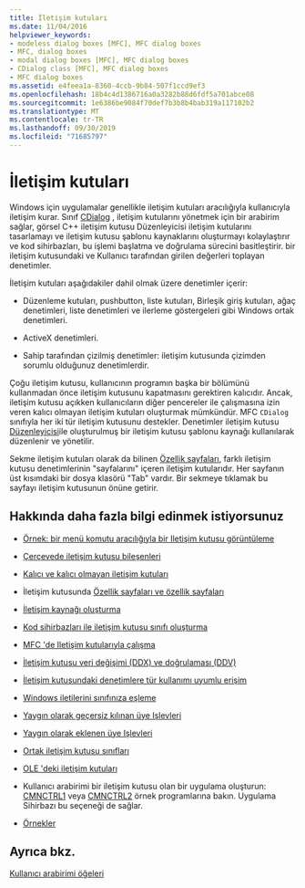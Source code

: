 ```yaml
---
title: İletişim kutuları
ms.date: 11/04/2016
helpviewer_keywords:
- modeless dialog boxes [MFC], MFC dialog boxes
- MFC, dialog boxes
- modal dialog boxes [MFC], MFC dialog boxes
- CDialog class [MFC], MFC dialog boxes
- MFC dialog boxes
ms.assetid: e4feea1a-8360-4ccb-9b84-507f1ccd9ef3
ms.openlocfilehash: 18b4c4d1386716a0a3282b88d6fdf5a701abce08
ms.sourcegitcommit: 1e6386be9084f70def7b3b8b4bab319a117102b2
ms.translationtype: MT
ms.contentlocale: tr-TR
ms.lasthandoff: 09/30/2019
ms.locfileid: "71685797"
---
```

# <a name="dialog-boxes"></a>İletişim kutuları

Windows için uygulamalar genellikle iletişim kutuları aracılığıyla kullanıcıyla iletişim kurar. Sınıf [CDialog](../mfc/reference/cdialog-class.md) , iletişim kutularını yönetmek için bir arabirim sağlar, görsel C++ iletişim kutusu Düzenleyicisi iletişim kutularını tasarlamayı ve iletişim kutusu şablonu kaynaklarını oluşturmayı kolaylaştırır ve kod sihirbazları, bu işlemi başlatma ve doğrulama sürecini basitleştirir. bir iletişim kutusundaki ve Kullanıcı tarafından girilen değerleri toplayan denetimler.

İletişim kutuları aşağıdakiler dahil olmak üzere denetimler içerir:

- Düzenleme kutuları, pushbutton, liste kutuları, Birleşik giriş kutuları, ağaç denetimleri, liste denetimleri ve ilerleme göstergeleri gibi Windows ortak denetimleri.

- ActiveX denetimleri.

- Sahip tarafından çizilmiş denetimler: iletişim kutusunda çizimden sorumlu olduğunuz denetimlerdir.

Çoğu iletişim kutusu, kullanıcının programın başka bir bölümünü kullanmadan önce iletişim kutusunu kapatmasını gerektiren kalıcıdır. Ancak, iletişim kutusu açıkken kullanıcıların diğer pencereler ile çalışmasına izin veren kalıcı olmayan iletişim kutuları oluşturmak mümkündür. MFC `CDialog` sınıfıyla her iki tür iletişim kutusunu destekler. Denetimler iletişim kutusu [Düzenleyicisi](../windows/dialog-editor.md)ile oluşturulmuş bir iletişim kutusu şablonu kaynağı kullanılarak düzenlenir ve yönetilir.

Sekme iletişim kutuları olarak da bilinen [Özellik sayfaları](../mfc/property-sheets-mfc.md), farklı iletişim kutusu denetimlerinin "sayfalarını" içeren iletişim kutularıdır. Her sayfanın üst kısımdaki bir dosya klasörü "Tab" vardır. Bir sekmeye tıklamak bu sayfayı iletişim kutusunun önüne getirir.

## <a name="what-do-you-want-to-know-more-about"></a>Hakkında daha fazla bilgi edinmek istiyorsunuz

- [Örnek: bir menü komutu aracılığıyla bir Iletişim kutusu görüntüleme](../mfc/example-displaying-a-dialog-box-via-a-menu-command.md)

- [Çerçevede iletişim kutusu bileşenleri](../mfc/dialog-box-components-in-the-framework.md)

- [Kalıcı ve kalıcı olmayan iletişim kutuları](../mfc/modal-and-modeless-dialog-boxes.md)

- İletişim kutusunda [Özellik sayfaları ve özellik sayfaları](../mfc/property-sheets-and-property-pages-mfc.md)

- [İletişim kaynağı oluşturma](../mfc/creating-the-dialog-resource.md)

- [Kod sihirbazları ile iletişim kutusu sınıfı oluşturma](../mfc/creating-a-dialog-class-with-code-wizards.md)

- [MFC 'de Iletişim kutularıyla çalışma](../mfc/life-cycle-of-a-dialog-box.md)

- [İletişim kutusu veri değişimi (DDX) ve doğrulaması (DDV)](../mfc/dialog-data-exchange-and-validation.md)

- [İletişim kutusundaki denetimlere tür kullanımı uyumlu erişim](../mfc/type-safe-access-to-controls-in-a-dialog-box.md)

- [Windows iletilerini sınıfınıza eşleme](../mfc/mapping-windows-messages-to-your-class.md)

- [Yaygın olarak geçersiz kılınan üye Işlevleri](../mfc/commonly-overridden-member-functions.md)

- [Yaygın olarak eklenen üye Işlevleri](../mfc/commonly-added-member-functions.md)

- [Ortak iletişim kutusu sınıfları](../mfc/common-dialog-classes.md)

- [OLE 'deki iletişim kutuları](../mfc/dialog-boxes-in-ole.md)

- Kullanıcı arabirimi bir iletişim kutusu olan bir uygulama oluşturun: [CMNCTRL1](../overview/visual-cpp-samples.md) veya [CMNCTRL2](../overview/visual-cpp-samples.md) örnek programlarına bakın. Uygulama Sihirbazı bu seçeneği de sağlar.

- [Örnekler](../mfc/dialog-sample-list.md)

## <a name="see-also"></a>Ayrıca bkz.

[Kullanıcı arabirimi öğeleri](../mfc/user-interface-elements-mfc.md)
